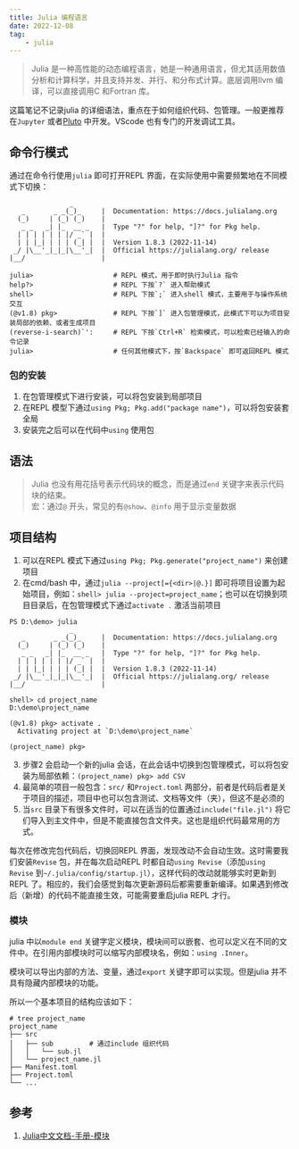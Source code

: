 ```yaml
---
title: Julia 编程语言
date: 2022-12-08  
tag:   
    - julia   
---  
```


> Julia 是一种高性能的动态编程语言，她是一种通用语言，但尤其适用数值分析和计算科学，并且支持并发、并行、和分布式计算。底层调用llvm 编译，可以直接调用C 和Fortran 库。  
<!-- more -->
这篇笔记不记录julia 的详细语法，重点在于如何组织代码、包管理。一般更推荐在`Jupyter` 或者[Pluto](https://github.com/fonsp/Pluto.jl) 中开发。VScode 也有专门的开发调试工具。  

## 命令行模式  

通过在命令行使用`julia` 即可打开REPL 界面，在实际使用中需要频繁地在不同模式下切换：  
```shell-session  
               _
   _       _ _(_)_     |  Documentation: https://docs.julialang.org
  (_)     | (_) (_)    |
   _ _   _| |_  __ _   |  Type "?" for help, "]?" for Pkg help.
  | | | | | | |/ _` |  |
  | | |_| | | | (_| |  |  Version 1.8.3 (2022-11-14)
 _/ |\__'_|_|_|\__'_|  |  Official https://julialang.org/ release
|__/                   |

julia>                    # REPL 模式，用于即时执行Julia 指令
help?>                    # REPL 下按`?` 进入帮助模式
shell>                    # REPL 下按`;` 进入shell 模式，主要用于与操作系统交互  
(@v1.8) pkg>              # REPL 下按`]` 进入包管理模式，此模式下可以为项目安装局部的依赖、或者生成项目 
(reverse-i-search)`':     # REPL 下按`Ctrl+R` 检索模式，可以检索已经输入的命令记录
julia>                    # 任何其他模式下，按`Backspace` 即可返回REPL 模式
```

### 包的安装  
1. 在包管理模式下进行安装，可以将包安装到局部项目  
2. 在REPL 模型下通过`using Pkg; Pkg.add("package name")`，可以将包安装套全局  
3. 安装完之后可以在代码中`using` 使用包  

## 语法  
> Julia 也没有用花括号表示代码块的概念，而是通过`end` 关键字来表示代码块的结束。  
> 宏：通过`@` 开头，常见的有`@show`、`@info` 用于显示变量数据    

## 项目结构  
1. 可以在REPL 模式下通过`using Pkg; Pkg.generate("project_name")` 来创建项目  
2. 在cmd/bash 中，通过`julia --project[={<dir>|@.}]` 即可将项目设置为起始项目，例如：`shell> julia --project=project_name`；也可以在切换到项目目录后，在包管理模式下通过`activate .` 激活当前项目     
```shell-session  
PS D:\demo> julia
               _
   _       _ _(_)_     |  Documentation: https://docs.julialang.org
  (_)     | (_) (_)    |
   _ _   _| |_  __ _   |  Type "?" for help, "]?" for Pkg help.
  | | | | | | |/ _` |  |
  | | |_| | | | (_| |  |  Version 1.8.3 (2022-11-14)
 _/ |\__'_|_|_|\__'_|  |  Official https://julialang.org/ release
|__/                   |

shell> cd project_name
D:\demo\project_name

(@v1.8) pkg> activate .
  Activating project at `D:\demo\project_name`

(project_name) pkg> 
```

3. 步骤2 会启动一个新的julia 会话，在此会话中切换到包管理模式，可以将包安装为局部依赖：`(project_name) pkg> add CSV`  
4. 最简单的项目一般包含：`src/` 和`Project.toml` 两部分，前者是代码后者是关于项目的描述，项目中也可以包含测试、文档等文件（夹），但这不是必须的  
5. 当`src` 目录下有很多文件时，可以在适当的位置通过`include("file.jl")` 将它们导入到主文件中，但是不能直接包含文件夹。这也是组织代码最常用的方式。  

每次在修改完包代码后，切换回REPL 界面，发现改动不会自动生效。这时需要我们安装`Revise` 包，并在每次启动REPL 时都自动`using Revise`（添加`using Revise` 到`~/.julia/config/startup.jl`），这样代码的改动就能够实时更新到REPL 了。相应的，我们会感觉到每次更新源码后都需要重新编译。如果遇到修改后（新增）的代码不能直接生效，可能需要重启julia REPL 才行。

### 模块  

julia 中以`module end` 关键字定义模块，模块间可以嵌套、也可以定义在不同的文件中。在引用内部模块时可以缩写内部模块名，例如：`using .Inner`。  

模块可以导出内部的方法、变量，通过`export` 关键字即可以实现。但是julia 并不具有隐藏内部模块的功能。    

所以一个基本项目的结构应该如下：  
```shell-session  
# tree project_name  
project_name  
├── src
│   ├── sub         # 通过include 组织代码
│   │   └── sub.jl
│   └── project_name.jl
├── Manifest.toml
├── Project.toml
└── ...
```


## 参考  
1. [Julia中文文档-手册-模块](https://juliacn.gitlab.io/JuliaZH.jl/manual/modules.html)